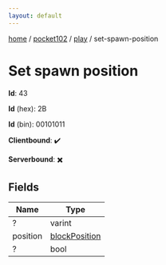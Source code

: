 ```yaml
---
layout: default
---
```


[home](/)  /  [pocket102](/protocol/pocket102)  /  [play](/protocol/pocket102/play)  /  set-spawn-position

# Set spawn position

**Id**: 43

**Id** (hex): 2B

**Id** (bin): 00101011

**Clientbound**: ✔️

**Serverbound**: ✖️

## Fields

Name | Type
---|---
? | varint
position | [blockPosition](/protocol/pocket102/types/block-position)
? | bool
